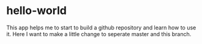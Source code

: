 # hello-world
This app helps me to start to build a github repository and learn how to use it.
Here I want to make a little change to seperate master and this branch.
